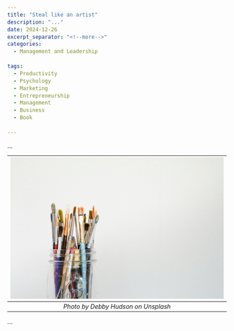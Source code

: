 ```yaml
---
title: "Steal like an artist"
description: "..."
date: 2024-12-26
excerpt_separator: "<!--more-->"
categories:
  - Management and Leadership

tags:
  - Productivity
  - Psychology
  - Marketing
  - Entrepreneurship
  - Management
  - Business
  - Book

---
```


...


| ![image](/assets/images/debby-hudson-artistic-unsplash.jpg) |
|:--:|
| *Photo by Debby Hudson on Unsplash* |

...